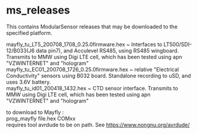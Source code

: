 # ms_releases
This contains ModularSensor releases that may be downloaded to the specified platform.

mayfly_tu_LT5_200708_1708_0.25.0firmware.hex  ~ Interfaces to LT500/SDI-12/B033(J6 data pin7), and Acculevel RS485, using RS485 wingboard. Transmits to MMW using Digi LTE cell, which has been tested using apn "VZWINTERNET"  and "hologram"     
mayfly_tu_EC01_200708_1726_0.25.0firmware.hex ~ relative "Electrical Conductivity" sensors using B032 board. Standalone recording to uSD, and uses 3.6V battery.     
mayfly_tu_id01_200418_1432.hex ~ CTD sensor interface. Transmits to MMW using Digi LTE cell, which has been tested using apn "VZWINTERNET"  and "hologram"    

to download to Mayfly :         
prog_mayfly file.hex  COMxx           
  requires tool avrdude to be on path. See https://www.nongnu.org/avrdude/   
